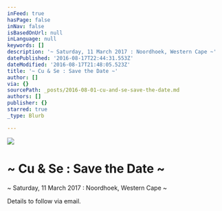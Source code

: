 ```yaml
---
inFeed: true
hasPage: false
inNav: false
isBasedOnUrl: null
inLanguage: null
keywords: []
description: '~ Saturday, 11 March 2017 : Noordhoek, Western Cape ~'
datePublished: '2016-08-17T22:44:31.553Z'
dateModified: '2016-08-17T21:48:05.523Z'
title: '~ Cu & Se : Save the Date ~'
author: []
via: {}
sourcePath: _posts/2016-08-01-cu-and-se-save-the-date.md
authors: []
publisher: {}
starred: true
_type: Blurb

---
```

![](https://the-grid-user-content.s3-us-west-2.amazonaws.com/f4ab346c-dd25-4cc0-9662-74ab04ee9568.jpg)

# ~ Cu & Se : Save the Date ~

~ Saturday, 11 March 2017 : Noordhoek, Western Cape ~

Details to follow via email.